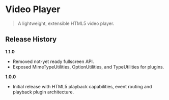 # Video Player

> A lightweight, extensible HTML5 video player.

## Release History

__1.1.0__
  * Removed not-yet ready fullscreen API.
  * Exposed MimeTypeUtilities, OptionUtilities, and TypeUtilities for plugins.

__1.0.0__

  * Initial release with HTML5 playback capabilities, event routing and playback plugin architecture.
